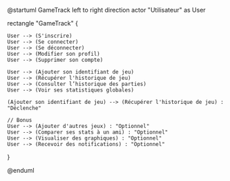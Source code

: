 @startuml GameTrack
left to right direction
actor "Utilisateur" as User

rectangle "GameTrack" {

    User --> (S'inscrire)
    User --> (Se connecter)
    User --> (Se déconnecter)
    User --> (Modifier son profil)
    User --> (Supprimer son compte)

    User --> (Ajouter son identifiant de jeu)
    User --> (Récupérer l'historique de jeu)
    User --> (Consulter l’historique des parties)
    User --> (Voir ses statistiques globales)
    
    (Ajouter son identifiant de jeu) --> (Récupérer l'historique de jeu) : "Déclenche"
    
    // Bonus
    User --> (Ajouter d'autres jeux) : "Optionnel"
    User --> (Comparer ses stats à un ami) : "Optionnel"
    User --> (Visualiser des graphiques) : "Optionnel"
    User --> (Recevoir des notifications) : "Optionnel"
}

@enduml
